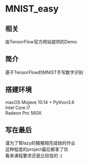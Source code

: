 # MNIST_easy<br>
## 相关<br>
由TensorFlow官方网站提供的Demo<br>
## 简介<br>
基于TensorFlow的MNIST手写数字识别<br>
## 搭建环境<br>
macOS Mojave 10.14 + Python3.6<br>
Intel Core i7<br>
Radeon Pro 560X<br>
## 写在最后<br>
谨为了帮lazy的猪猪翔完成她的作业<br>
这种程度的project最后都拿了优<br>
看来课程要求还是比较低的 :) <br>